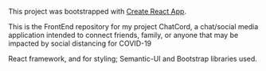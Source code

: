This project was bootstrapped with [Create React App](https://github.com/facebook/create-react-app).

This is the FrontEnd repository for my project ChatCord, a chat/social media application intended to connect friends, family, or anyone that may be impacted by social distancing for COVID-19

React framework, and for styling; Semantic-UI and Bootstrap libraries used.



